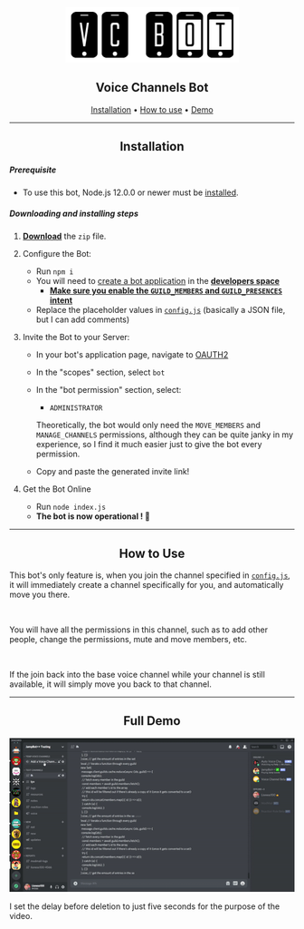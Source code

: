 <div align="center">

![](/assets/banner.png)

## Voice Channels Bot

[Installation](#Installation) • [How to use](#How-To-Use) • [Demo](#Full-Demo)

---

## Installation

</div>

##### Prerequisite

- To use this bot, Node.js 12.0.0 or newer must be [installed](https://nodejs.org/en/download/).

##### Downloading and installing steps

1.  **[Download](https://github.com/jay1934/Voice-Channels-Bot/archive/main.zip)** the `zip` file.

2.  Configure the Bot:

    - Run `npm i`
    - You will need to [create a bot application](https://discordjs.guide/preparations/setting-up-a-bot-application.html#creating-your-bot) in the **[developers space](https://discordapp.com/developers/applications/me)**
      - [**Make sure you enable the `GUILD_MEMBERS` and `GUILD_PRESENCES` intent**](https://media.discordapp.net/attachments/769862166131245066/771303808390266900/image0.png?width=1359&height=671)
    - Replace the placeholder values in [`config.js`](/config.js) (basically a JSON file, but I can add comments)

3.  Invite the Bot to your Server:

    - In your bot's application page, navigate to [OAUTH2](https://discord.com/developers/applications/771430839250059274/oauth2)
    - In the "scopes" section, select `bot`
    - In the "bot permission" section, select:

      - `ADMINISTRATOR`

      Theoretically, the bot would only need the `MOVE_MEMBERS` and `MANAGE_CHANNELS` permissions, although they can be quite janky in my experience, so I find it much easier just to give the bot every permission.

    - Copy and paste the generated invite link!

4.  Get the Bot Online
    - Run `node index.js`
    - **The bot is now operational ! 🎉**

---

<div align="center">

## How to Use

</div>

This bot's only feature is, when you join the channel specified in [`config.js`](/config.js), it will immediately create a channel specifically for you, and automatically move you there.

<br>

You will have all the permissions in this channel, such as to add other people, change the permissions, mute and move members, etc.

<br>

If the join back into the base voice channel while your channel is still available, it will simply move you back to that channel.

---

<div align="center">

## Full Demo

</div>

![](/assets/demo.gif)

I set the delay before deletion to just five seconds for the purpose of the video.
